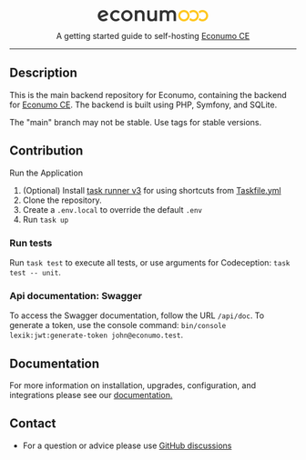 <p align="center">
    <picture>
        <img src="https://github.com/econumo/.github/raw/master/profile/econumo.png" width="194">
    </picture>
</p>

<p align="center">
    A getting started guide to self-hosting <a href="https://econumo.com/docs/" target="_blank">Econumo CE</a>
</p>

---

## Description

This is the main backend repository for Econumo, containing the backend for [Econumo CE](https://econumo.com/docs/edition/).
The backend is built using PHP, Symfony, and SQLite.

The "main" branch may not be stable. Use tags for stable versions.

## Contribution

Run the Application

1. (Optional) Install [task runner v3](https://taskfile.dev/#/installation) for using shortcuts from [Taskfile.yml](Taskfile.yml)
2. Clone the repository.
3. Create a `.env.local` to override the default `.env`
4. Run `task up`

### Run tests

Run `task test` to execute all tests, or use arguments for Codeception: `task test -- unit`.

### Api documentation: Swagger

To access the Swagger documentation, follow the URL `/api/doc`. To generate a token, use the console command: `bin/console lexik:jwt:generate-token john@econumo.test`.


## Documentation

For more information on installation, upgrades, configuration, and integrations please see our [documentation.](https://econumo.com/docs/)

## Contact

- For a question or advice please use [GitHub discussions](https://github.com/orgs/econumo/discussions)
